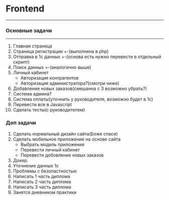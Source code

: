 # Frontend

__________________________

### Основные задачи

__________________________

1. Главная страница
2. Страница регистрации +-(выполнена в php)
3. Отправка в 1с данных +-(основа есть нужно перевести в отдельный скрипт)
4. Поиск данных =-(аналогично выше)
5. Личный кабинет
    - Авторизация контрагентов
    - Авторизация администратора?(смотри ниже)
6. Добавление новых заказов(смешанна с 3 возможно убрать?)
7. Система админа?
8. Система оплаты(уточнить у руководителя, возможно будет в 1с)
9. Перевести все в Javascript
10. Сделать тесты(с руководителем)

### Доп задачи

1. Сделать нормальный дизайн сайта(Боже спаси)
2. Сделать мобильное приложение на основе сайта
    + Выбрать модель приложения
    + Перевести личный кабинет 
    + Перевести добовление новых заказов
3. Докер.
4. Уточнение данных 1с
5. Проблемы с безопастностью
6. Написать 1 часть диплома
7. Написать 2 часть диплома
8. Написать 3 часть диплома
9. Занятся дневником практики
